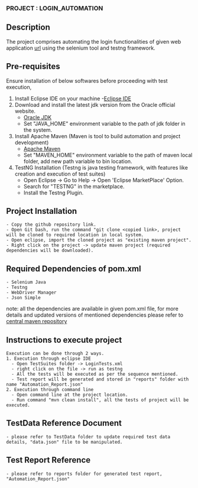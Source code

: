 ### PROJECT : LOGIN_AUTOMATION

## Description
The project comprises automating the login functionalities of given web application [url](https://opensource-demo.orangehrmlive.com) using the selenium tool and testng framework.

## Pre-requisites
Ensure installation of below softwares before proceeding with test execution,
  1. Install Eclipse IDE on your machine
       -[Eclipse IDE](https://www.eclipse.org/downloads/)
  2. Download and install the latest jdk version from the Oracle official website.
       - [Oracle JDK](https://www.oracle.com/java/technologies/javase-downloads.html)
       - Set "JAVA_HOME" environment variable to the path of jdk folder in the system.
  3. Install Apache Maven (Maven is tool to build automation and project development)
       -  [Apache Maven](https://maven.apache.org/download.cgi)
       -  Set "MAVEN_HOME" environment variable to the path of maven local folder, add new path variable to bin location.
  4. TestNG Installation (Testng is java testing framework, with features like creation and execution of test suites)
      - Open Eclipse -> Go to Help -> Open 'Eclipse MarketPlace' Option.
      - Search for "TESTNG" in the marketplace.
      - Install the Testng Plugin.
## Project Installation
    - Copy the github repository link.
    - Open Git bash, run the command "git clone <copied link>, project will be cloned to required location in local system.
    - Open eclipse, import the cloned project as "existing maven project".
    - Right click on the project -> update maven project (required dependencies will be downloaded).
## Required Dependencies of pom.xml
    - Selenium Java
    - Testng
    - WebDriver Manager
    - Json Simple
  note: all the dependencies are available in given pom.xml file, for more details and updated versions of mentioned dependencies please refer to [central maven repository](https://mvnrepository.com/)
## Instructions to execute project
    Execution can be done through 2 ways. 
    1. Execution through eclipse IDE
      - Open TestSuites folder -> LoginTests.xml 
      - right click on the file -> run as testng
      - All the tests will be executed as per the sequence mentioned.
      - Test report will be generated and stored in "reports" folder with name "Automation_Report.json"
    2. Execution through command line
      - Open command line at the project location.
      - Run command "mvn clean install", all the tests of project will be executed.
      
## TestData Reference Document
    - please refer to TestData folder to update required test data details, "data.json" file to be manipulated.
## Test Report Reference
    - please refer to reports folder for generated test report, "Automation_Report.json"
